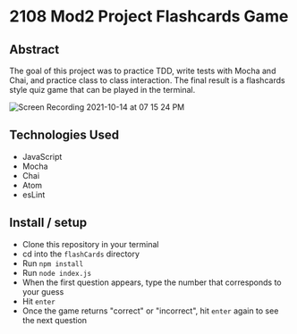 # 2108 Mod2 Project Flashcards Game

## Abstract
The goal of this project was to practice TDD, write tests with Mocha and Chai,
and practice class to class interaction. The final result is a flashcards style
quiz game that can be played in the terminal.

![Screen Recording 2021-10-14 at 07 15 24 PM](https://user-images.githubusercontent.com/87552193/137419090-97ce0c50-f59b-4489-849c-0b29e345a61c.gif)

## Technologies Used
 - JavaScript
 - Mocha
 - Chai
 - Atom
 - esLint

## Install / setup
- Clone this repository in your terminal
- cd into the `flashCards` directory
- Run `npm install`
- Run `node index.js`
- When the first question appears,
type the number that corresponds to your guess
- Hit `enter`
- Once the game returns "correct" or "incorrect",
hit `enter` again to see the next question
